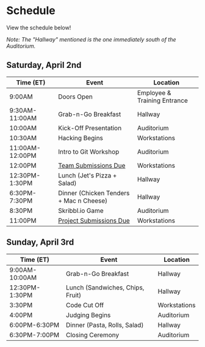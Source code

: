 # Schedule
View the schedule below!

_Note: The "Hallway" mentioned is the one immediately south of the Auditorium._

## Saturday, April 2nd

| Time (ET)       | Event                                   | Location |
|-----------------|-----------------------------------------|----------|
| 9:00AM          | Doors Open                              | Employee & Training Entrance |
| 9:30AM-11:00AM  | Grab-n-Go Breakfast                     | Hallway |
| 10:00AM         | Kick-Off Presentation                   | Auditorium |
| 10:30AM         | Hacking Begins                          | Workstations |
| 11:00AM-12:00PM | Intro to Git Workshop                   | Auditorium |
| 12:00PM         | [Team Submissions Due](https://forms.gle/4yX6CzQ7qqjD87246) | Workstations |
| 12:30PM-1:30PM  | Lunch (Jet's Pizza + Salad)             | Hallway |
| 6:30PM-7:30PM   | Dinner (Chicken Tenders + Mac n Cheese) | Hallway |
| 8:30PM          | Skribbl.io Game                         | Auditorium |
| 11:00PM         | [Project Submissions Due](https://forms.gle/w3NgrLavFCiviGpP7) | Workstations |

## Sunday, April 3rd

| Time (ET)      | Event                            | Location |
|----------------|----------------------------------|----------|
| 9:00AM-10:00AM | Grab-n-Go Breakfast              | Hallway |
| 12:30PM-1:30PM | Lunch (Sandwiches, Chips, Fruit) | Hallway |
| 3:30PM         | Code Cut Off                     | Workstations |
| 4:00PM         | Judging Begins                   | Auditorium |
| 6:00PM-6:30PM  | Dinner (Pasta, Rolls, Salad)     | Hallway |
| 6:30PM-7:00PM  | Closing Ceremony                 | Auditorium |